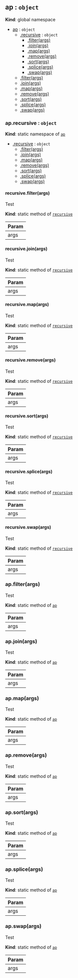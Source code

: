 <a name="ap"></a>

## ap : <code>object</code>
**Kind**: global namespace  

* [ap](#ap) : <code>object</code>
    * [.recursive](#ap.recursive) : <code>object</code>
        * [.filter(args)](#ap.recursive.filter)
        * [.join(args)](#ap.recursive.join)
        * [.map(args)](#ap.recursive.map)
        * [.remove(args)](#ap.recursive.remove)
        * [.sort(args)](#ap.recursive.sort)
        * [.splice(args)](#ap.recursive.splice)
        * [.swap(args)](#ap.recursive.swap)
    * [.filter(args)](#ap.filter)
    * [.join(args)](#ap.join)
    * [.map(args)](#ap.map)
    * [.remove(args)](#ap.remove)
    * [.sort(args)](#ap.sort)
    * [.splice(args)](#ap.splice)
    * [.swap(args)](#ap.swap)

<a name="ap.recursive"></a>

### ap.recursive : <code>object</code>
**Kind**: static namespace of [<code>ap</code>](#ap)  

* [.recursive](#ap.recursive) : <code>object</code>
    * [.filter(args)](#ap.recursive.filter)
    * [.join(args)](#ap.recursive.join)
    * [.map(args)](#ap.recursive.map)
    * [.remove(args)](#ap.recursive.remove)
    * [.sort(args)](#ap.recursive.sort)
    * [.splice(args)](#ap.recursive.splice)
    * [.swap(args)](#ap.recursive.swap)

<a name="ap.recursive.filter"></a>

#### recursive.filter(args)
Test

**Kind**: static method of [<code>recursive</code>](#ap.recursive)  

| Param |
| --- |
| args | 

<a name="ap.recursive.join"></a>

#### recursive.join(args)
Test

**Kind**: static method of [<code>recursive</code>](#ap.recursive)  

| Param |
| --- |
| args | 

<a name="ap.recursive.map"></a>

#### recursive.map(args)
Test

**Kind**: static method of [<code>recursive</code>](#ap.recursive)  

| Param |
| --- |
| args | 

<a name="ap.recursive.remove"></a>

#### recursive.remove(args)
Test

**Kind**: static method of [<code>recursive</code>](#ap.recursive)  

| Param |
| --- |
| args | 

<a name="ap.recursive.sort"></a>

#### recursive.sort(args)
Test

**Kind**: static method of [<code>recursive</code>](#ap.recursive)  

| Param |
| --- |
| args | 

<a name="ap.recursive.splice"></a>

#### recursive.splice(args)
Test

**Kind**: static method of [<code>recursive</code>](#ap.recursive)  

| Param |
| --- |
| args | 

<a name="ap.recursive.swap"></a>

#### recursive.swap(args)
Test

**Kind**: static method of [<code>recursive</code>](#ap.recursive)  

| Param |
| --- |
| args | 

<a name="ap.filter"></a>

### ap.filter(args)
Test

**Kind**: static method of [<code>ap</code>](#ap)  

| Param |
| --- |
| args | 

<a name="ap.join"></a>

### ap.join(args)
Test

**Kind**: static method of [<code>ap</code>](#ap)  

| Param |
| --- |
| args | 

<a name="ap.map"></a>

### ap.map(args)
Test

**Kind**: static method of [<code>ap</code>](#ap)  

| Param |
| --- |
| args | 

<a name="ap.remove"></a>

### ap.remove(args)
Test

**Kind**: static method of [<code>ap</code>](#ap)  

| Param |
| --- |
| args | 

<a name="ap.sort"></a>

### ap.sort(args)
Test

**Kind**: static method of [<code>ap</code>](#ap)  

| Param |
| --- |
| args | 

<a name="ap.splice"></a>

### ap.splice(args)
Test

**Kind**: static method of [<code>ap</code>](#ap)  

| Param |
| --- |
| args | 

<a name="ap.swap"></a>

### ap.swap(args)
Test

**Kind**: static method of [<code>ap</code>](#ap)  

| Param |
| --- |
| args | 

